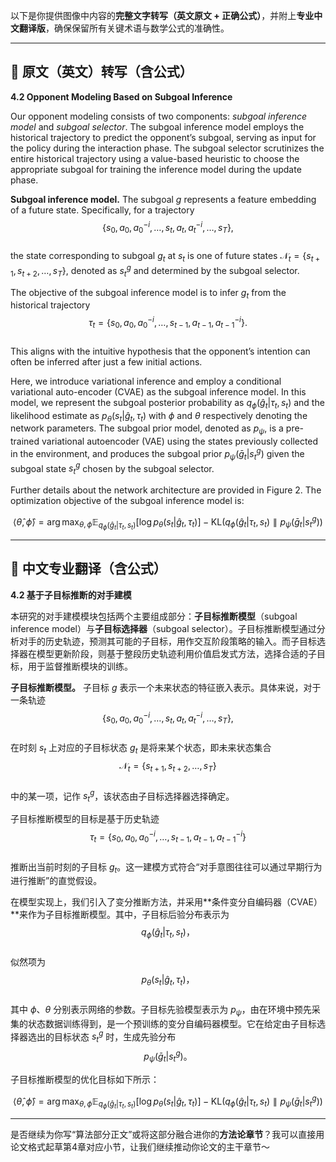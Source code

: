 以下是你提供图像中内容的**完整文字转写（英文原文 + 正确公式）**，并附上**专业中文翻译版**，确保保留所有关键术语与数学公式的准确性。

---

## 📄 原文（英文）转写（含公式）

**4.2 Opponent Modeling Based on Subgoal Inference**

Our opponent modeling consists of two components: *subgoal inference model* and *subgoal selector*. The subgoal inference model employs the historical trajectory to predict the opponent’s subgoal, serving as input for the policy during the interaction phase. The subgoal selector scrutinizes the entire historical trajectory using a value-based heuristic to choose the appropriate subgoal for training the inference model during the update phase.

**Subgoal inference model.** The subgoal $g$ represents a feature embedding of a future state. Specifically, for a trajectory  
$$\{s_0, a_0, a_0^{-i}, \ldots, s_t, a_t, a_t^{-i}, \ldots, s_T\},$$  
the state corresponding to subgoal $g_t$ at $s_t$ is one of future states $\mathcal{N}_t = \{s_{t+1}, s_{t+2}, \ldots, s_T\}$, denoted as $s_t^g$ and determined by the subgoal selector.

The objective of the subgoal inference model is to infer $g_t$ from the historical trajectory  
$$\tau_t = \{s_0, a_0, a_0^{-i}, \ldots, s_{t-1}, a_{t-1}, a_{t-1}^{-i}\}.$$  
This aligns with the intuitive hypothesis that the opponent’s intention can often be inferred after just a few initial actions.

Here, we introduce variational inference and employ a conditional variational auto-encoder (CVAE) as the subgoal inference model. In this model, we represent the subgoal posterior probability as $q_\phi(\hat{g}_t | \tau_t, s_t)$ and the likelihood estimate as $p_\theta(s_t | \hat{g}_t, \tau_t)$ with $\phi$ and $\theta$ respectively denoting the network parameters. The subgoal prior model, denoted as $p_\psi$, is a pre-trained variational autoencoder (VAE) using the states previously collected in the environment, and produces the subgoal prior $p_\psi(\bar{g}_t | s_t^g)$ given the subgoal state $s_t^g$ chosen by the subgoal selector.

Further details about the network architecture are provided in Figure 2. The optimization objective of the subgoal inference model is:

$$\langle \hat{\theta}, \hat{\phi} \rangle = \arg\max_{\theta, \phi} \mathbb{E}_{q_\phi(\hat{g}_t|\tau_t,s_t)} \left[ \log p_\theta(s_t|\hat{g}_t, \tau_t) \right] - \text{KL}\left( q_\phi(\hat{g}_t|\tau_t, s_t) \parallel p_\psi(\bar{g}_t | s_t^g) \right)
\tag{5}$$

---

## 📘 中文专业翻译（含公式）

**4.2 基于子目标推断的对手建模**

本研究的对手建模模块包括两个主要组成部分：**子目标推断模型**（subgoal inference model）与**子目标选择器**（subgoal selector）。子目标推断模型通过分析对手的历史轨迹，预测其可能的子目标，用作交互阶段策略的输入。而子目标选择器在模型更新阶段，则基于整段历史轨迹利用价值启发式方法，选择合适的子目标，用于监督推断模块的训练。

**子目标推断模型。** 子目标 $g$ 表示一个未来状态的特征嵌入表示。具体来说，对于一条轨迹  
$$\{s_0, a_0, a_0^{-i}, \ldots, s_t, a_t, a_t^{-i}, \ldots, s_T\},$$  
在时刻 $s_t$ 上对应的子目标状态 $g_t$ 是将来某个状态，即未来状态集合  
$$\mathcal{N}_t = \{s_{t+1}, s_{t+2}, \ldots, s_T\}$$  
中的某一项，记作 $s_t^g$，该状态由子目标选择器选择确定。

子目标推断模型的目标是基于历史轨迹  
$$\tau_t = \{s_0, a_0, a_0^{-i}, \ldots, s_{t-1}, a_{t-1}, a_{t-1}^{-i}\}$$  
推断出当前时刻的子目标 $g_t$。这一建模方式符合“对手意图往往可以通过早期行为进行推断”的直觉假设。

在模型实现上，我们引入了变分推断方法，并采用**条件变分自编码器（CVAE）**来作为子目标推断模型。其中，子目标后验分布表示为  
$$q_\phi(\hat{g}_t | \tau_t, s_t)，$$  
似然项为  
$$p_\theta(s_t | \hat{g}_t, \tau_t)，$$  
其中 $\phi$、$\theta$ 分别表示网络的参数。子目标先验模型表示为 $p_\psi$，由在环境中预先采集的状态数据训练得到，是一个预训练的变分自编码器模型。它在给定由子目标选择器选出的目标状态 $s_t^g$ 时，生成先验分布  
$$p_\psi(\bar{g}_t | s_t^g)。$$

子目标推断模型的优化目标如下所示：

$$\langle \hat{\theta}, \hat{\phi} \rangle = \arg\max_{\theta, \phi} \mathbb{E}_{q_\phi(\hat{g}_t|\tau_t,s_t)} \left[ \log p_\theta(s_t|\hat{g}_t, \tau_t) \right] - \text{KL}\left( q_\phi(\hat{g}_t|\tau_t, s_t) \parallel p_\psi(\bar{g}_t | s_t^g) \right)
\tag{5}$$

---

是否继续为你写“算法部分正文”或将这部分融合进你的**方法论章节**？我可以直接用论文格式起草第4章对应小节，让我们继续推动你论文的主干章节～



